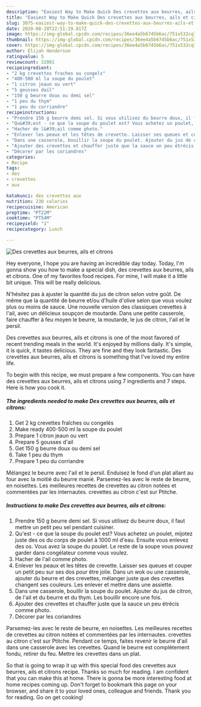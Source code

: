 ```yaml
---
description: "Easiest Way to Make Quick Des crevettes aux beurres, ails et citrons"
title: "Easiest Way to Make Quick Des crevettes aux beurres, ails et citrons"
slug: 3075-easiest-way-to-make-quick-des-crevettes-aux-beurres-ails-et-citrons
date: 2020-08-20T22:51:29.817Z
image: https://img-global.cpcdn.com/recipes/36ee4a5b6745b6ac/751x532cq70/des-crevettes-aux-beurres-ails-et-citrons-photo-principale-de-la-recette.jpg
thumbnail: https://img-global.cpcdn.com/recipes/36ee4a5b6745b6ac/751x532cq70/des-crevettes-aux-beurres-ails-et-citrons-photo-principale-de-la-recette.jpg
cover: https://img-global.cpcdn.com/recipes/36ee4a5b6745b6ac/751x532cq70/des-crevettes-aux-beurres-ails-et-citrons-photo-principale-de-la-recette.jpg
author: Elijah Henderson
ratingvalue: 5
reviewcount: 32001
recipeingredient:
- "2 kg crevettes fraches ou congels"
- "400-500 ml la soupe du poulet"
- "1 citron jeaun ou vert"
- "5 gousses dail"
- "150 g beurre doux ou demi sel"
- "1 peu du thym"
- "1 peu du corriandre"
recipeinstructions:
- "Prendre 150 g beurre demi sel. Si vous utilisez du beurre doux, il faut mettre un petit peu sel pendant cuisiner."
- "Qu&#39;est - ce que la soupe du poulet est? Vous achetez un poulet, mijotez juste des os du corps de poulet à 1000 ml d&#39;eau. Ensuite vous enlevez des os. Vous avez la soupe du poulet. Le reste de la soupe vous pouvez garder dans congélateur comme vous voulez."
- "Hacher de l&#39;ail comme photo."
- "Enlever les peaux et les têtes de crevette. Laisser ses queues et couper un petit peu sur ses dos pour être jolie. Dans un wok ou une casserole, ajouter du beurre et des crevettes, mélanger juste que des crevettes changent ses couleurs. Les enlever et mettre dans une assiette."
- "Dans une casserole, bouillir la soupe du poulet. Ajouter du jus de citron, de l&#39;ail et du beurre et du thym. Les bouillir encore une fois."
- "Ajouter des crevettes et chauffer juste que la sauce un peu étrécis comme photo."
- "Décorer par les coriandres"
categories:
- Recipe
tags:
- des
- crevettes
- aux

katakunci: des crevettes aux 
nutrition: 230 calories
recipecuisine: American
preptime: "PT22M"
cooktime: "PT54M"
recipeyield: "1"
recipecategory: Lunch

---
```



![Des crevettes aux beurres, ails et citrons](https://img-global.cpcdn.com/recipes/36ee4a5b6745b6ac/751x532cq70/des-crevettes-aux-beurres-ails-et-citrons-photo-principale-de-la-recette.jpg)

Hey everyone, I hope you are having an incredible day today. Today, I'm gonna show you how to make a special dish, des crevettes aux beurres, ails et citrons. One of my favorites food recipes. For mine, I will make it a little bit unique. This will be really delicious.

N&#39;hésitez pas à ajuster la quantité du jus de citron selon votre goût. De même que la quantité de beurre et/ou d&#39;huile d&#39;olive selon que vous voulez plus ou moins de sauce. Une nouvelle version des classiques crevettes à l&#39;ail, avec un délicieux soupçon de moutarde. Dans une petite casserole, faire chauffer à feu moyen le beurre, la moutarde, le jus de citron, l&#39;ail et le persil.

Des crevettes aux beurres, ails et citrons is one of the most favored of recent trending meals in the world. It's enjoyed by millions daily. It's simple, it is quick, it tastes delicious. They are fine and they look fantastic. Des crevettes aux beurres, ails et citrons is something that I've loved my entire life.


To begin with this recipe, we must prepare a few components. You can have des crevettes aux beurres, ails et citrons using 7 ingredients and 7 steps. Here is how you cook it.

<!--inarticleads1-->

##### The ingredients needed to make Des crevettes aux beurres, ails et citrons:

1. Get 2 kg crevettes fraîches ou congelés
1. Make ready 400-500 ml la soupe du poulet
1. Prepare 1 citron jeaun ou vert
1. Prepare 5 gousses d&#39;ail
1. Get 150 g beurre doux ou demi sel
1. Take 1 peu du thym
1. Prepare 1 peu du corriandre


Mélangez le beurre avec l&#39;ail et le persil. Enduisez le fond d&#39;un plat allant au four avec la moitié du beurre manié. Parsemez-les avec le reste de beurre, en noisettes. Les meilleures recettes de crevettes au citron notées et commentées par les internautes. crevettes au citron c&#39;est sur Ptitche. 

<!--inarticleads2-->

##### Instructions to make Des crevettes aux beurres, ails et citrons:

1. Prendre 150 g beurre demi sel. Si vous utilisez du beurre doux, il faut mettre un petit peu sel pendant cuisiner.
1. Qu&#39;est - ce que la soupe du poulet est? Vous achetez un poulet, mijotez juste des os du corps de poulet à 1000 ml d&#39;eau. Ensuite vous enlevez des os. Vous avez la soupe du poulet. Le reste de la soupe vous pouvez garder dans congélateur comme vous voulez.
1. Hacher de l&#39;ail comme photo.
1. Enlever les peaux et les têtes de crevette. Laisser ses queues et couper un petit peu sur ses dos pour être jolie. Dans un wok ou une casserole, ajouter du beurre et des crevettes, mélanger juste que des crevettes changent ses couleurs. Les enlever et mettre dans une assiette.
1. Dans une casserole, bouillir la soupe du poulet. Ajouter du jus de citron, de l&#39;ail et du beurre et du thym. Les bouillir encore une fois.
1. Ajouter des crevettes et chauffer juste que la sauce un peu étrécis comme photo.
1. Décorer par les coriandres


Parsemez-les avec le reste de beurre, en noisettes. Les meilleures recettes de crevettes au citron notées et commentées par les internautes. crevettes au citron c&#39;est sur Ptitche. Pendant ce temps, faites revenir le beurre d&#39;ail dans une casserole avec les crevettes. Quand le beurre est complètement fondu, retirer du feu. Mettre les crevettes dans un plat. 

So that is going to wrap it up with this special food des crevettes aux beurres, ails et citrons recipe. Thanks so much for reading. I am confident that you can make this at home. There is gonna be more interesting food at home recipes coming up. Don't forget to bookmark this page on your browser, and share it to your loved ones, colleague and friends. Thank you for reading. Go on get cooking!
